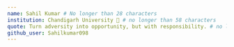 ```yaml
---
name: Sahil Kumar # No longer than 28 characters
institution: Chandigarh University 🚩 # no longer than 58 characters
quote: Turn adversity into opportunity, but with responsibility. # no longer than 100 characters, avoid using quotes(") to guarantee the format remains the same.
github_user: Sahilkumar098
---
```



